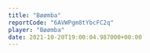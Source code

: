 ```yaml
---
title: "Bøømba"
reportCode: "6AVWPgm8tYbcFC2q"
player: "Bøømba"
date: 2021-10-20T19:00:04.987000+00:00
---
```

